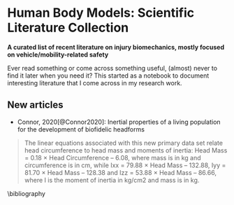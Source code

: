 # Human Body Models: Scientific Literature Collection

**A curated list of recent  literature on injury biomechanics, mostly focused on vehicle/mobility-related safety**

Ever read something or come across something useful, (almost) never to find it later when you need it? This started as a notebook to document interesting literature that I come across in my research work.

## New articles

- Connor, 2020[@Connor2020]: Inertial properties of a living population for the development of biofidelic headforms
> The linear equations associated with this new primary data set relate head circumference to head mass and moments of inertia: Head Mass = 0.18 × Head Circumference – 6.08, where mass is in kg and circumference is in cm, while Ixx = 79.88 × Head Mass – 132.88, Iyy = 81.70 × Head Mass – 128.38 and Izz = 53.88 × Head Mass – 86.66, where I is the moment of inertia in kg/cm2 and mass is in kg.

\bibliography
